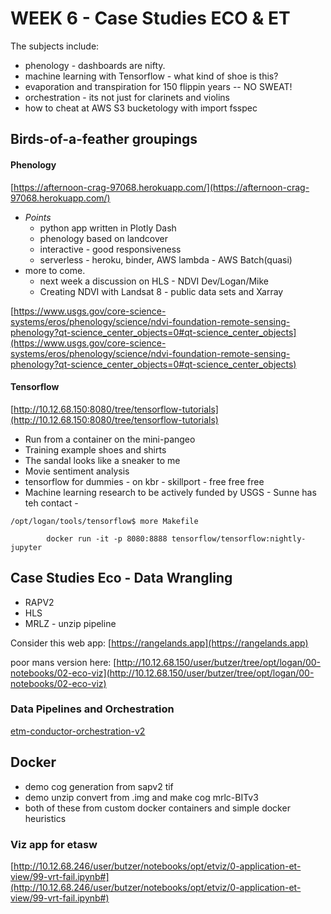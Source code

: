 
# WEEK 6 - Case Studies ECO & ET

The subjects include:

- phenology - dashboards are nifty.
- machine learning with Tensorflow - what kind of shoe is this?
- evaporation and transpiration for 150 flippin years -- NO SWEAT!
- orchestration - its not just for clarinets and violins
- how to cheat at AWS S3 bucketology with import fsspec

## Birds-of-a-feather groupings
#### Phenology
[https://afternoon-crag-97068.herokuapp.com/](https://afternoon-crag-97068.herokuapp.com/)
- *Points*
    - python app written in Plotly Dash
    - phenology based on landcover
    - interactive - good responsiveness
    - serverless - heroku, binder, AWS lambda - AWS Batch(quasi)
- more to come.
    - next week a discussion on HLS - NDVI Dev/Logan/Mike
    - Creating NDVI with Landsat 8 - public data sets and Xarray

[https://www.usgs.gov/core-science-systems/eros/phenology/science/ndvi-foundation-remote-sensing-phenology?qt-science_center_objects=0#qt-science_center_objects](https://www.usgs.gov/core-science-systems/eros/phenology/science/ndvi-foundation-remote-sensing-phenology?qt-science_center_objects=0#qt-science_center_objects)

#### Tensorflow
[http://10.12.68.150:8080/tree/tensorflow-tutorials](http://10.12.68.150:8080/tree/tensorflow-tutorials)
- Run from a container on the mini-pangeo
- Training example shoes and shirts
- The sandal looks like a sneaker to me
- Movie sentiment analysis
- tensorflow for dummies - on kbr - skillport - free free free
- Machine learning research to be actively funded by USGS - Sunne has teh contact -

```
/opt/logan/tools/tensorflow$ more Makefile

        docker run -it -p 8080:8888 tensorflow/tensorflow:nightly-jupyter
```


## Case Studies Eco - Data Wrangling

- RAPV2
- HLS
- MRLZ - unzip pipeline

Consider this web app:
[https://rangelands.app](https://rangelands.app)

poor mans version here:
[http://10.12.68.150/user/butzer/tree/opt/logan/00-notebooks/02-eco-viz](http://10.12.68.150/user/butzer/tree/opt/logan/00-notebooks/02-eco-viz)


### Data Pipelines and Orchestration
[etm-conductor-orchestration-v2](https://github.com/tonybutzer/etm/blob/master/02-orchestration-launcher/etm-conductor-orchestration-v2.py)


## Docker

- demo cog generation from sapv2 tif
- demo unzip convert from .img and make cog mrlc-BITv3 
- both of these from custom docker containers and simple docker heuristics

### Viz app for etasw
[http://10.12.68.246/user/butzer/notebooks/opt/etviz/0-application-et-view/99-vrt-fail.ipynb#](http://10.12.68.246/user/butzer/notebooks/opt/etviz/0-application-et-view/99-vrt-fail.ipynb#)

